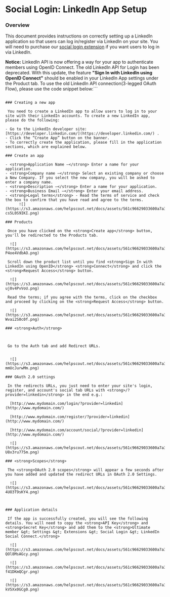 ---
---
# Social Login: LinkedIn App Setup
### Overview

 This document provides instructions on correctly setting up a LinkedIn application so that users can log in/register via LinkedIn on your site. You will need to purchase our  [social login extension](https://ultimatemember.com/extensions/social-login/)  if you want users to log in via LinkedIn.

<strong>Notice:</strong> LinkedIn API is now offering a way for your app to authenticate members using OpenID Connect. The old LinkedIn API for Login has been deprecated. With this update, the feature <strong>"Sign In with LinkedIn using OpenID Connect"</strong> should be enabled in your LinkedIn App settings under the Product tab. To use the old LinkedIn API connection(3-legged OAuth Flow), please use the code snippet below:```
<?php
add_filter( 'um_social_login_linkedin__config', 'um_social_login_linkedin_backward_compatibility__config' );
function um_social_login_linkedin_backward_compatibility__config( $config ) {
    $config['provider'] = 'LinkedIn';
    $config['scope'] = array( 'r_liteprofile', 'r_emailaddress' ); // Add 'w_member_social' in the array if you have the permission to use it.
    return $config;
}
?>
```

### Creating a new app

 You need to create a LinkedIn app to allow users to log in to your site with their LinkedIn accounts. To create a new LinkedIn app, please do the following:

- Go to the LinkedIn developer site:  [https://developer.linkedin.com/](https://developer.linkedin.com/) .
- Click the “Create App” button on the banner.
- To correctly create the application, please fill in the application sections, which are explained below.

### Create an app

- <strong>Application Name –</strong> Enter a name for your application.
- <strong>Company name –</strong> Select an existing company or choose a New Company. If you select the new company, you will be asked to enter a company name.
- <strong>Description –</strong> Enter a name for your application.
- <strong>Business Email –</strong> Enter your email address.
- <strong>Legal terms</strong> - Read the terms of service and check the box to confirm that you have read and agree to the terms.  
      ![](https://s3.amazonaws.com/helpscout.net/docs/assets/561c96629033600a7a36d662/images/64ef21bc4578be67333c65dd/file-cs5L0S9IKI.png)

### Products

 Once you have clicked on the <strong>Create app</strong> button, you'll be redirected to the Products tab.

  ![](https://s3.amazonaws.com/helpscout.net/docs/assets/561c96629033600a7a36d662/images/64ef20ebc89aad45b096b5f9/file-P4oe4VdbAO.png)

 Scroll down the product list until you find <strong>Sign In with LinkedIn using OpenID</strong> <strong>Connect</strong> and click the <strong>Request Access</strong> button.

  ![](https://s3.amazonaws.com/helpscout.net/docs/assets/561c96629033600a7a36d662/images/64ef22e54578be67333c65de/file-uj0v4PvVoU.png)

 Read the terms; if you agree with the terms, click on the checkbox and proceed by clicking on the <strong>Request Access</strong> button.

  ![](https://s3.amazonaws.com/helpscout.net/docs/assets/561c96629033600a7a36d662/images/64ef238c1ffdf4375f16c192/file-Wvai2S0c0f.png)

### <strong>Auth</strong>



 Go to the Auth tab and add Redirect URLs.   


  ![](https://s3.amazonaws.com/helpscout.net/docs/assets/561c96629033600a7a36d662/images/64ef27e6c89aad45b096b5ff/file-mmUcJurwMm.png)

### OAuth 2.0 settings

 In the redirects URLs, you just need to enter your site's login, register, and account's social tab URLs with <strong>/?provider=linkedin</strong> in the end e.g.:

  [http://www.mydomain.com/login/?provider=linkedin](http://www.mydomain.com/)

  [http://www.mydomain.com/register/?provider=linkedin](http://www.mydomain.com/)

  [http://www.mydomain.com/account/social/?provider=linkedin](http://www.mydomain.com/)

  ![](https://s3.amazonaws.com/helpscout.net/docs/assets/561c96629033600a7a36d662/images/64ef28d2c89aad45b096b602/file-U8x3ru775m.png)

### <strong>Scopes</strong>

 The <strong>OAuth 2.0 scopes</strong> will appear a few seconds after you have added and updated the redirect URLs in OAuth 2.0 Settings.

  ![](https://s3.amazonaws.com/helpscout.net/docs/assets/561c96629033600a7a36d662/images/64ef2963c89aad45b096b604/file-4UO3T9sKY4.png)



### Application details

 If the app is successfully created, you will see the following details. You will need to copy the <strong>API Key</strong> and <strong>Secret Key</strong> and add them to the <strong>Ultimate member &gt; Settings &gt; Extensions &gt; Social Login &gt; LinkedIn Social Connect.</strong>

  ![](https://s3.amazonaws.com/helpscout.net/docs/assets/561c96629033600a7a36d662/images/64ef2a0ec89aad45b096b606/file-QOl8MsAGcy.png)

  ![](https://s3.amazonaws.com/helpscout.net/docs/assets/561c96629033600a7a36d662/images/64ef2b05e82ed15ede51f708/file-f41DKmQCgr.png)

  ![](https://s3.amazonaws.com/helpscout.net/docs/assets/561c96629033600a7a36d662/images/65031ce34baf3c02bf197e2e/file-kV5Xx0GCg0.png)
